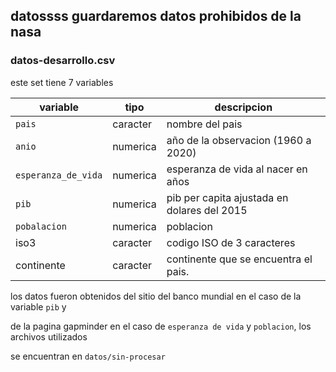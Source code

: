 ## **datossss guardaremos datos prohibidos de la nasa**

### datos-desarrollo.csv

este set tiene 7 variables

| variable            | tipo     | descripcion                                 |
|---------------------|----------|---------------------------------------------|
| `pais`              | caracter | nombre del pais                             |
| `anio`              | numerica | año de la observacion (1960 a 2020)         |
| `esperanza_de_vida` | numerica | esperanza de vida al nacer en años          |
| `pib`               | numerica | pib per capita ajustada en dolares del 2015 |
| `pobalacion`        | numerica | poblacion                                   |
| iso3                | caracter | codigo ISO de 3 caracteres                  |
| continente          | caracter | continente que se encuentra el pais.        |

los datos fueron obtenidos del sitio del banco mundial en el caso de la variable `pib` y

de la pagina gapminder en el caso de `esperanza de vida` y `poblacion`, los archivos utilizados

se encuentran en `datos/sin-procesar`
